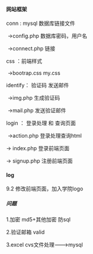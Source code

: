 #### 网站框架

conn : mysql 数据库链接文件

​	->config.php 数据库密码，用户名

​	->connect.php 链接

css  ：前端样式

​	->bootrap.css my.css

identify： 验证码  发送邮件

​	->img.php 生成验证码

​	->mail.php 发送验证邮件

login ： 登录处理 和 查询页面

​	->action.php 登录处理查询html

-> index.php  登录前端页面

-> signup.php 注册前端页面



####  log

9.2    修改前端页面，加入学院logo





#####  问题



1.加密 md5+其他加密   防sql

2.验证邮箱 valid

3.excel cvs文件处理--->mysql





